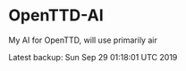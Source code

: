 # OpenTTD-AI
My AI for OpenTTD, will use primarily air

Latest backup: Sun Sep 29 01:18:01 UTC 2019
